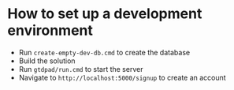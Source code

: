 # How to set up a development environment

 - Run `create-empty-dev-db.cmd` to create the database
 - Build the solution
 - Run `gtdpad/run.cmd` to start the server
 - Navigate to `http://localhost:5000/signup` to create an account